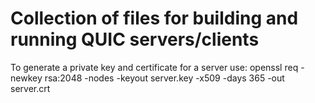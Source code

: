 # Collection of files for building and running QUIC servers/clients
To generate a private key and certificate for a server use:
openssl req -newkey rsa:2048 -nodes -keyout server.key -x509 -days 365 -out server.crt
